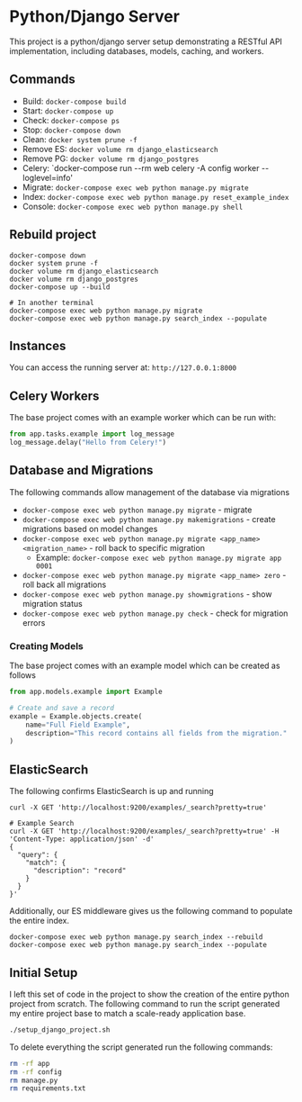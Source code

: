 # Python/Django Server
This project is a python/django server setup demonstrating a RESTful API implementation, including databases, models, caching, and workers.

## Commands

- Build: `docker-compose build`
- Start: `docker-compose up`
- Check: `docker-compose ps`
- Stop: `docker-compose down`
- Clean: `docker system prune -f`
- Remove ES: `docker volume rm django_elasticsearch`
- Remove PG: `docker volume rm django_postgres`
- Celery: `docker-compose run --rm web celery -A config worker --loglevel=info'
- Migrate: `docker-compose exec web python manage.py migrate`
- Index: `docker-compose exec web python manage.py reset_example_index`
- Console: `docker-compose exec web python manage.py shell`

## Rebuild project

```shell
docker-compose down
docker system prune -f
docker volume rm django_elasticsearch
docker volume rm django_postgres
docker-compose up --build

# In another terminal
docker-compose exec web python manage.py migrate
docker-compose exec web python manage.py search_index --populate
```

## Instances
You can access the running server at: `http://127.0.0.1:8000`

## Celery Workers
The base project comes with an example worker which can be run with:

```python
from app.tasks.example import log_message
log_message.delay("Hello from Celery!")
```

## Database and Migrations
The following commands allow management of the database via migrations

- `docker-compose exec web python manage.py migrate` - migrate
- `docker-compose exec web python manage.py makemigrations` - create migrations based on model changes
- `docker-compose exec web python manage.py migrate <app_name> <migration_name>` - roll back to specific migration
  - Example: `docker-compose exec web python manage.py migrate app 0001`
- `docker-compose exec web python manage.py migrate <app_name> zero` - roll back all migrations
- `docker-compose exec web python manage.py showmigrations` - show migration status
- `docker-compose exec web python manage.py check` - check for migration errors

### Creating Models
The base project comes with an example model which can be created as follows

```python
from app.models.example import Example

# Create and save a record
example = Example.objects.create(
    name="Full Field Example",
    description="This record contains all fields from the migration."
)
```

## ElasticSearch
The following confirms ElasticSearch is up and running

```shell
curl -X GET 'http://localhost:9200/examples/_search?pretty=true'

# Example Search
curl -X GET 'http://localhost:9200/examples/_search?pretty=true' -H 'Content-Type: application/json' -d'
{
  "query": {
    "match": {
      "description": "record"
    }
  }
}'
```

Additionally, our ES middleware gives us the following command to populate the entire index.

```shell
docker-compose exec web python manage.py search_index --rebuild
docker-compose exec web python manage.py search_index --populate
```

## Initial Setup
I left this set of code in the project to show the creation of the entire python project from scratch. The following command to run the script generated my entire project base to match a scale-ready application base.

```bash
./setup_django_project.sh
```

To delete everything the script generated run the following commands:

```bash
rm -rf app
rm -rf config
rm manage.py
rm requirements.txt
```
